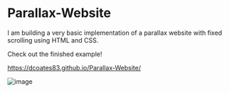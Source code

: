 # Parallax-Website
I am building a very basic implementation of a parallax website with fixed scrolling using HTML and CSS. 

Check out the finished example!

https://dcoates83.github.io/Parallax-Website/

![image](https://user-images.githubusercontent.com/63134707/125170170-db7b3580-e16a-11eb-967e-b6ed8f0f3554.png)


